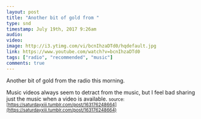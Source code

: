 ```yaml
---
layout: post
title: "Another bit of gold from "
type: snd
timestamp: July 19th, 2017 9:26am
audio: 
video: 
image: http://i3.ytimg.com/vi/bcnIhzaDTd0/hqdefault.jpg
link: https://www.youtube.com/watch?v=bcnIhzaDTd0
tags: ["radio", "recommended", "music"]
comments: true
---
```

Another bit of gold from the radio this morning.

Music videos always seem to detract from the music, but I feel bad sharing just the music when a video is available.
<small>source: [https://saturdayxiii.tumblr.com/post/163176248664](https://saturdayxiii.tumblr.com/post/163176248664)</small>